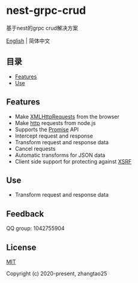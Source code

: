 # nest-grpc-crud

基于nest的grpc crud解决方案

[English](./README.md) | 简体中文

## 目录

  - [Features](#功能)
  - [Use](#使用)
  

## Features

- Make [XMLHttpRequests](https://developer.mozilla.org/en-US/docs/Web/API/XMLHttpRequest) from the browser
- Make [http](http://nodejs.org/api/http.html) requests from node.js
- Supports the [Promise](https://developer.mozilla.org/en-US/docs/Web/JavaScript/Reference/Global_Objects/Promise) API
- Intercept request and response
- Transform request and response data
- Cancel requests
- Automatic transforms for JSON data
- Client side support for protecting against [XSRF](http://en.wikipedia.org/wiki/Cross-site_request_forgery)

## Use
- Transform request and response data

## Feedback

QQ group: 1042755904

## License

[MIT](http://opensource.org/licenses/MIT)

Copyright (c) 2020-present, zhangtao25
